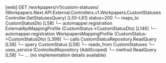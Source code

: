 [web] GET /workpapers/v1/custom-statuses/  (Workpapers.Next.API.External.Controllers.v1.Workpapers.CustomStatusesController.GetStatusesQuery)  [L55–L61] status=200
  └─ maps_to CustomStatusDto [L58]
    └─ automapper.registration ExternalApiMappingProfile (CustomStatus->CustomStatusDto) [L146]
    └─ automapper.registration WorkpapersMappingProfile (CustomStatus->CustomStatusDto) [L399]
  └─ calls CustomStatusRepository.ReadQuery [L58]
  └─ query CustomStatus [L58]
    └─ reads_from CustomStatuses
  └─ uses_service IControlledRepository<CustomStatus> (AddScoped)
    └─ method ReadQuery [L58]
      └─ ... (no implementation details available)

